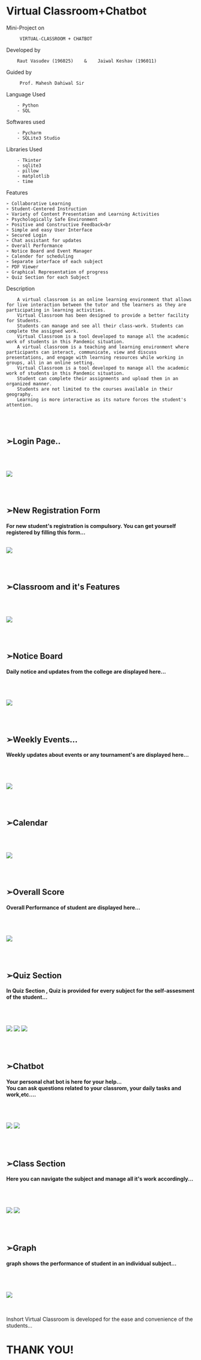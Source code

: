 # Virtual Classroom+Chatbot 

Mini-Project on 

         VIRTUAL-CLASSROOM + CHATBOT
        
        

Developed by

        Raut Vasudev (196025)    &    Jaiwal Keshav (196011)
        


Guided by
         
         Prof. Mahesh Dahiwal Sir

Language Used
        
        - Python
        - SQL

Softwares used

        - Pycharm
        - SQLite3 Studio

Libraries Used

        - Tkinter
        - sqlite3
        - pillow
        - matplotlib
        - time
   

Features 

    ➢ Collaborative Learning
    ➢ Student-Centered Instruction
    ➢ Variety of Content Presentation and Learning Activities
    ➢ Psychologically Safe Environment
    ➢ Positive and Constructive Feedback<br 
    ➢ Simple and easy User Interface
    ➢ Secured Login
    ➢ Chat assistant for updates
    ➢ Overall Performance
    ➢ Notice Board and Event Manager
    ➢ Calender for scheduling
    ➢ Separate interface of each subject
    ➢ PDF Viewer
    ➢ Graphical Representation of progress
    ➢ Quiz Section for each Subject


Description

        A virtual classroom is an online learning environment that allows for live interaction between the tutor and the learners as they are participating in learning activities. 
        Virtual Classroom has been designed to provide a better facility for Students. 
        Students can manage and see all their class-work. Students can complete the assigned work. 
        Virtual Classroom is a tool developed to manage all the academic work of students in this Pandemic situation. 
        A virtual classroom is a teaching and learning environment where participants can interact, communicate, view and discuss presentations, and engage with learning resources while working in groups, all in an online setting.
        Virtual Classroom is a tool developed to manage all the academic work of students in this Pandemic situation.
        Student can complete their assignments and upload them in an organized manner.
        Students are not limited to the courses available in their geography.
        Learning is more interactive as its nature forces the student's attention. 


<br>
<br>
<h2>➢Login Page.. </h2>
</br>
</br>

<img src="https://github.com/GPAMBD/Keshav_196011--Vasudev_196025/blob/main/PRImages/1.png"></img>

<br>
<br>
<h2>➢New Registration Form</h2>
<h4> For new student's registration is compulsory. You can get yourself registered by filling this form...
</br>
</br>

<img src="https://github.com/GPAMBD/Keshav_196011--Vasudev_196025/blob/main/PRImages/2.png"></img>



 
<br>
<br>
<h2>➢Classroom and it's Features </h2>
</br>
</br>



<img src="https://github.com/GPAMBD/Keshav_196011--Vasudev_196025/blob/main/PRImages/3.png"></img>

<br>
<br>
<h2>➢Notice Board </h2>
<h4> Daily notice and updates from the college are displayed here...</h4>
</br>
</br>

<img src="https://github.com/GPAMBD/Keshav_196011--Vasudev_196025/blob/main/PRImages/4.png"></img>


<br>
<br>
<h2>➢Weekly Events... </h2>
<h4> Weekly updates about events or any tournament's are displayed here...</h4>
</br>
</br>


<img src="https://github.com/GPAMBD/Keshav_196011--Vasudev_196025/blob/main/PRImages/5.png"></img>



<br>
<br>
<h2>➢Calendar </h2>
</br>
</br>


<img src="https://github.com/GPAMBD/Keshav_196011--Vasudev_196025/blob/main/PRImages/6.png"></img>


<br>
<br>
<h2>➢Overall Score </h2>
<h4> Overall Performance of student are displayed here... </h4>
</br>
</br>

<img src="https://github.com/GPAMBD/Keshav_196011--Vasudev_196025/blob/main/PRImages/7.png"></img>

<br>
<br>
<h2>➢Quiz Section </h2>
<h4> In Quiz Section , Quiz is provided for every subject for the self-assesment of the student...</h4>
</br>
</br>


<img src="https://github.com/GPAMBD/Keshav_196011--Vasudev_196025/blob/main/PRImages/8.png"></img>
<img src="https://github.com/GPAMBD/Keshav_196011--Vasudev_196025/blob/main/PRImages/12.png"></img>
<img src="https://github.com/GPAMBD/Keshav_196011--Vasudev_196025/blob/main/PRImages/13.png"></img>





<br>
<br>
<h2>➢Chatbot </h2>
<h4> Your personal chat bot is here for your help...<br/>You can ask questions related to your classrom, your daily tasks and work,etc.... </h4>
</br>
</br>


<img src="https://github.com/GPAMBD/Keshav_196011--Vasudev_196025/blob/main/PRImages/9.png"></img>
<img src="https://github.com/GPAMBD/Keshav_196011--Vasudev_196025/blob/main/PRImages/16.png"></img>


<br>
<br>
<h2>➢Class Section </h2>
<h4> Here you can navigate the subject and manage all it's work accordingly... </h4>
</br>
</br>

<img src="https://github.com/GPAMBD/Keshav_196011--Vasudev_196025/blob/main/PRImages/10.png"></img>
<img src="https://github.com/GPAMBD/Keshav_196011--Vasudev_196025/blob/main/PRImages/18.png"></img>



<br>
<br>
<h2>➢Graph</h2>
<h4> graph shows the performance of student in an individual subject... </h4>
</br>
</br>

<img src="https://github.com/GPAMBD/Keshav_196011--Vasudev_196025/blob/main/PRImages/17.png"></img>

</br>
</br>
Inshort Virtual Classroom is developed for the ease and convenience of the students...


<h1>THANK YOU!</h1>
